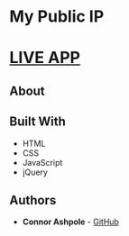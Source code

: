 # My Public IP

# [LIVE APP](cabagnale.com)

## About

## Built With

* HTML
* CSS
* JavaScript
* jQuery

## Authors

* **Connor Ashpole** - [GitHub](https://github.com/CAbagnale)
